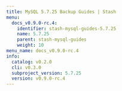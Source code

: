 ```yaml
---
title: MySQL 5.7.25 Backup Guides | Stash
menu:
  docs_v0.9.0-rc.4:
    identifier: stash-mysql-guides-5.7.25
    name: 5.7.25
    parent: stash-mysql-guides
    weight: 10
menu_name: docs_v0.9.0-rc.4
info:
  catalog: v0.2.0
  cli: v0.3.0
  subproject_version: 5.7.25
  version: v0.9.0-rc.4
---
```


